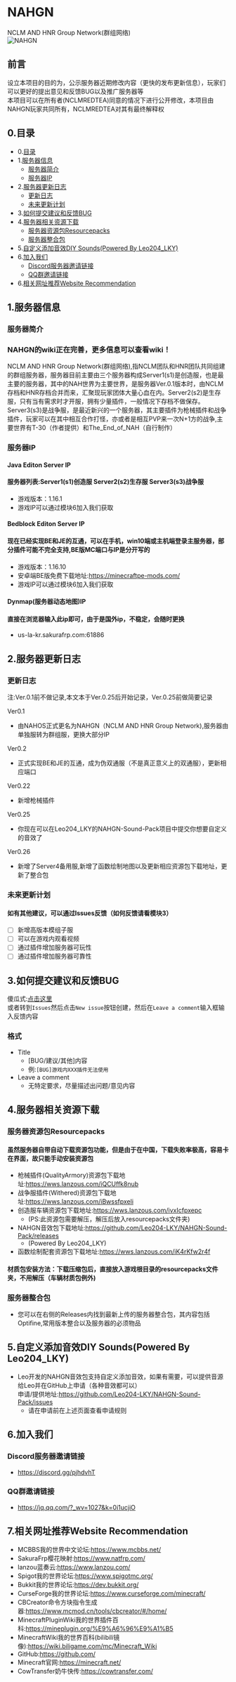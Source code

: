 # NAHGN
NCLM AND HNR Group Network(群组网络)<br>![NAHGN](https://ftp.bmp.ovh/imgs/2020/08/38dfee3015c742c9.png)
## 前言
设立本项目的目的为，公示服务器近期修改内容（更快的发布更新信息），玩家们可以更好的提出意见和反馈BUG以及推广服务器等<br>
本项目可以在所有者(NCLMREDTEA)同意的情况下进行公开修改，本项目由NAHGN玩家共同所有，NCLMREDTEA对其有最终解释权
## 0.目录
* 0.[目录](https://github.com/nclmredtea/NAHGN#0%E7%9B%AE%E5%BD%95)
* 1.[服务器信息](https://github.com/nclmredtea/NAHGN#1%E6%9C%8D%E5%8A%A1%E5%99%A8%E4%BF%A1%E6%81%AF)
	* [服务器简介](https://github.com/nclmredtea/NAHGN#%E6%9C%8D%E5%8A%A1%E5%99%A8%E7%AE%80%E4%BB%8B)
	* [服务器IP](https://github.com/nclmredtea/NAHGN#%E6%9C%8D%E5%8A%A1%E5%99%A8ip)
* 2.[服务器更新日志](https://github.com/nclmredtea/NAHGN#2%E6%9C%8D%E5%8A%A1%E5%99%A8%E6%9B%B4%E6%96%B0%E6%97%A5%E5%BF%97)
	* [更新日志](https://github.com/nclmredtea/NAHGN#%E6%9B%B4%E6%96%B0%E6%97%A5%E5%BF%97)
	* [未来更新计划](https://github.com/nclmredtea/NAHGN#%E6%9C%AA%E6%9D%A5%E6%9B%B4%E6%96%B0%E8%AE%A1%E5%88%92)
* 3.[如何提交建议和反馈BUG](https://github.com/nclmredtea/NAHGN#3%E5%A6%82%E4%BD%95%E6%8F%90%E4%BA%A4%E5%BB%BA%E8%AE%AE%E5%92%8C%E5%8F%8D%E9%A6%88bug)
* 4.[服务器相关资源下载](https://github.com/nclmredtea/NAHGN#4%E6%9C%8D%E5%8A%A1%E5%99%A8%E7%9B%B8%E5%85%B3%E8%B5%84%E6%BA%90%E4%B8%8B%E8%BD%BD)
	* [服务器资源包Resourcepacks](https://github.com/nclmredtea/NAHGN#%E6%9C%8D%E5%8A%A1%E5%99%A8%E8%B5%84%E6%BA%90%E5%8C%85resourcepacks)
	* [服务器整合包](https://github.com/nclmredtea/NAHGN/blob/master/README.md#%E6%9C%8D%E5%8A%A1%E5%99%A8%E6%95%B4%E5%90%88%E5%8C%85)
* 5.[自定义添加音效DIY Sounds(Powered By Leo204_LKY)](https://github.com/nclmredtea/NAHGN#5%E8%87%AA%E5%AE%9A%E4%B9%89%E6%B7%BB%E5%8A%A0%E9%9F%B3%E6%95%88diy-soundspowered-by-leo204_lky)
* 6.[加入我们](https://github.com/nclmredtea/NAHGN#6%E5%8A%A0%E5%85%A5%E6%88%91%E4%BB%AC)
	* [Discord服务器邀请链接](https://discord.gg/pjhdvhT)
	* [QQ群邀请链接](https://jq.qq.com/?_wv=1027&k=0i1ucjiO)
* 6.[相关网址推荐Website Recommendation](https://github.com/nclmredtea/NAHGN#7%E7%9B%B8%E5%85%B3%E7%BD%91%E5%9D%80%E6%8E%A8%E8%8D%90website-recommendation)
## 1.服务器信息
### 服务器简介
### NAHGN的wiki正在完善，更多信息可以查看wiki！
NCLM AND HNR Group Network(群组网络),指NCLM团队和HNR团队共同组建的群组服务器，服务器目前主要由三个服务器构成Server1(s1)是创造服，也是最主要的服务器，其中的NAH世界为主要世界，是服务器Ver.0.1版本时，由NCLM存档和HNR存档合并而来，汇聚现玩家团体大量心血在内。Server2(s2)是生存服，只有当有需求时才开服，拥有少量插件，一般情况下存档不做保存。Server3(s3)是战争服，是最近新兴的一个服务器，其主要插件为枪械插件和战争插件，玩家可以在其中相互合作打怪，亦或者是相互PVP来一次N+1方的战争,主要世界有T-30（作者提供）和The_End_of_NAH（自行制作）
### 服务器IP
#### Java Editon Server IP
#### 服务器列表:Server1(s1)创造服 Server2(s2)生存服 Server3(s3)战争服
* 游戏版本：1.16.1
* 游戏IP可以通过模块6加入我们获取
#### Bedblock Editon Server IP
#### 现在已经实现BE和JE的互通，可以在手机，win10端或主机端登录主服务器，部分插件可能不完全支持,BE版MC端口与IP是分开写的
* 游戏版本：1.16.10
* 安卓端BE版免费下载地址:https://minecraftpe-mods.com/
* 游戏IP可以通过模块6加入我们获取
#### Dynmap(服务器动态地图)IP
#### 直接在浏览器输入此ip即可，由于是国外ip，不稳定，会随时更换
* us-la-kr.sakurafrp.com:61886
## 2.服务器更新日志
### 更新日志
注:Ver.0.1前不做记录,本文本于Ver.0.25后开始记录，Ver.0.25前做简要记录

Ver0.1<br>
* 由NAHOS正式更名为NAHGN（NCLM AND HNR Group Network),服务器由单独服转为群组服，更换大部分IP

Ver0.2<br>
* 正式实现BE和JE的互通，成为伪双通服（不是真正意义上的双通服），更新相应端口

Ver0.22<br>
* 新增枪械插件

Ver0.25<br>
* 你现在可以在Leo204_LKY的NAHGN-Sound-Pack项目中提交你想要自定义的音效了

Ver0.26<br>
* 新增了Server4备用服,新增了函数绘制地图以及更新相应资源包下载地址，更新了整合包
### 未来更新计划
#### 如有其他建议，可以通过Issues反馈（如何反馈请看模块3）
- [ ] 新增高版本模组子服
- [ ] 可以在游戏内观看视频
- [ ] 通过插件增加服务器可玩性
- [ ] 通过插件增加服务器可靠性
## 3.如何提交建议和反馈BUG
傻瓜式:[点击这里](https://github.com/nclmredtea/NAHGN/issues/new/choose)<br>
或者转到`Issues`然后点击`New issue`按钮创建，然后在`Leave a comment`输入框输入反馈内容<br>
### 格式
* Title<br>
	* [BUG/建议/其他]内容<br>
	* 例:`[BUG]游戏内XXX插件无法使用`<br>
* Leave a comment<br>
	* 无特定要求，尽量描述出问题/意见内容
## 4.服务器相关资源下载
### 服务器资源包Resourcepacks
#### 虽然服务器自带自动下载资源包功能，但是由于在中国，下载失败率极高，容易卡在界面，故只能手动安装资源包
* 枪械插件(QualityArmory)资源包下载地址:https://wws.lanzous.com/iQCUffk8nub
* 战争服插件(Withered)资源包下载地址:https://wws.lanzous.com/iBwssfpxeli
* 创造服车辆资源包下载地址:https://wws.lanzous.com/ivxIcfpxepc
	* (PS:此资源包需要解压，解压后放入resourcepacks文件夹)
* NAHGN音效包下载地址:https://github.com/Leo204-LKY/NAHGN-Sound-Pack/releases
	* (Powered By Leo204_LKY)
* 函数绘制配套资源包下载地址:https://wws.lanzous.com/iK4rKfw2r4f
#### 材质包安装方法：下载压缩包后，直接放入游戏根目录的resourcepacks文件夹，不用解压（车辆材质包例外)
### 服务器整合包
* 您可以在右侧的Releases内找到最新上传的服务器整合包，其内容包括Optifine,常用版本整合以及服务器的必须物品
## 5.自定义添加音效DIY Sounds(Powered By Leo204_LKY)
* Leo开发的NAHGN音效包支持自定义添加音效，如果有需要，可以提供音源给Leo并在GitHub上申请（各种音效都可以）<br>
申请/提供地址:https://github.com/Leo204-LKY/NAHGN-Sound-Pack/issues
	* 请在申请前在上述页面查看申请规则
## 6.加入我们
### Discord服务器邀请链接
* https://discord.gg/pjhdvhT
### QQ群邀请链接
* https://jq.qq.com/?_wv=1027&k=0i1ucjiO
## 7.相关网址推荐Website Recommendation
* MCBBS我的世界中文论坛:https://www.mcbbs.net/
* SakuraFrp樱花映射:https://www.natfrp.com/
* lanzou蓝奏云:https://www.lanzou.com/
* Spigot我的世界论坛:https://www.spigotmc.org/
* Bukkit我的世界论坛:https://dev.bukkit.org/
* CurseForge我的世界论坛:https://www.curseforge.com/minecraft/
* CBCreator命令方块指令生成器:https://www.mcmod.cn/tools/cbcreator/#/home/
* MinecraftPluginWiki我的世界插件百科:https://mineplugin.org/%E9%A6%96%E9%A1%B5
* MinecraftWiki我的世界百科(bilibili镜像):https://wiki.biligame.com/mc/Minecraft_Wiki
* GitHub:https://github.com/
* Minecraft官网:https://minecraft.net/
* CowTransfer奶牛快传:https://cowtransfer.com/
